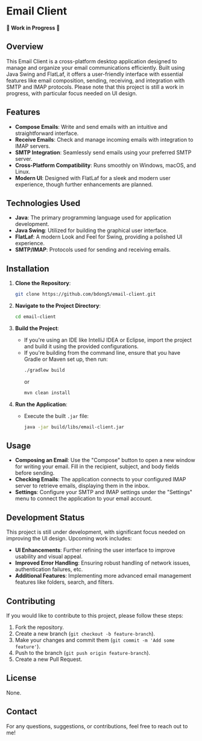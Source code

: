 # Email Client

**🚧 Work in Progress 🚧**

## Overview

This Email Client is a cross-platform desktop application designed to manage and organize your email communications efficiently. Built using Java Swing and FlatLaf, it offers a user-friendly interface with essential features like email composition, sending, receiving, and integration with SMTP and IMAP protocols. Please note that this project is still a work in progress, with particular focus needed on UI design.

## Features

- **Compose Emails**: Write and send emails with an intuitive and straightforward interface.
- **Receive Emails**: Check and manage incoming emails with integration to IMAP servers.
- **SMTP Integration**: Seamlessly send emails using your preferred SMTP server.
- **Cross-Platform Compatibility**: Runs smoothly on Windows, macOS, and Linux.
- **Modern UI**: Designed with FlatLaf for a sleek and modern user experience, though further enhancements are planned.

## Technologies Used

- **Java**: The primary programming language used for application development.
- **Java Swing**: Utilized for building the graphical user interface.
- **FlatLaf**: A modern Look and Feel for Swing, providing a polished UI experience.
- **SMTP/IMAP**: Protocols used for sending and receiving emails.

## Installation

1. **Clone the Repository**:
   ```bash
   git clone https://github.com/bdong5/email-client.git
   ```
2. **Navigate to the Project Directory**:
   ```bash
   cd email-client
   ```
3. **Build the Project**:
   - If you're using an IDE like IntelliJ IDEA or Eclipse, import the project and build it using the provided configurations.
   - If you're building from the command line, ensure that you have Gradle or Maven set up, then run:
     ```bash
     ./gradlew build
     ```
     or
     ```bash
     mvn clean install
     ```

4. **Run the Application**:
   - Execute the built `.jar` file:
     ```bash
     java -jar build/libs/email-client.jar
     ```

## Usage

- **Composing an Email**: Use the "Compose" button to open a new window for writing your email. Fill in the recipient, subject, and body fields before sending.
- **Checking Emails**: The application connects to your configured IMAP server to retrieve emails, displaying them in the inbox.
- **Settings**: Configure your SMTP and IMAP settings under the "Settings" menu to connect the application to your email account.

## Development Status

This project is still under development, with significant focus needed on improving the UI design. Upcoming work includes:

- **UI Enhancements**: Further refining the user interface to improve usability and visual appeal.
- **Improved Error Handling**: Ensuring robust handling of network issues, authentication failures, etc.
- **Additional Features**: Implementing more advanced email management features like folders, search, and filters.

## Contributing

If you would like to contribute to this project, please follow these steps:

1. Fork the repository.
2. Create a new branch (`git checkout -b feature-branch`).
3. Make your changes and commit them (`git commit -m 'Add some feature'`).
4. Push to the branch (`git push origin feature-branch`).
5. Create a new Pull Request.

## License

None.

## Contact

For any questions, suggestions, or contributions, feel free to reach out to me!


